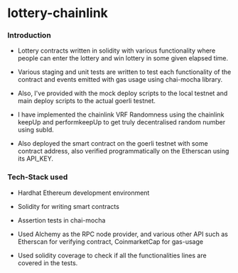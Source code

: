 # lottery-chainlink

<h3>Introduction</h3>

- Lottery contracts written in solidity with various 
functionality where people can enter the lottery and win lottery in some given elapsed time.

- Various staging and unit tests are written to test each 
functionality of the contract and events emitted with gas usage using chai-mocha library.
- Also, I've provided with the mock deploy scripts to the local testnet and main deploy scripts to the actual goerli testnet.
- I have implemented the chainlink VRF Randomness using the chainlink keepUp and performkeepUp to get truly decentralised random number using subId.
- Also deployed the smart contract on the goerli testnet with some contract address, also verified programmatically on the Etherscan using its API_KEY.

<h3>Tech-Stack used</h3>

- Hardhat Ethereum development environment

- Solidity for writing smart contracts
- Assertion tests in chai-mocha
- Used Alchemy as the RPC node provider, and various other API such as Etherscan for verifying contract, CoinmarketCap for gas-usage
- Used solidity coverage to check if all the 
functionalities lines are covered in the tests.


